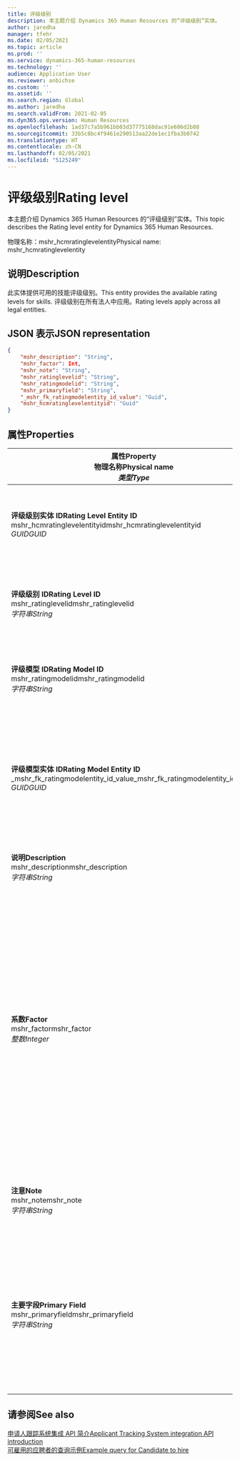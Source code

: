 ```yaml
---
title: 评级级别
description: 本主题介绍 Dynamics 365 Human Resources 的“评级级别”实体。
author: jaredha
manager: tfehr
ms.date: 02/05/2021
ms.topic: article
ms.prod: ''
ms.service: dynamics-365-human-resources
ms.technology: ''
audience: Application User
ms.reviewer: anbichse
ms.custom: ''
ms.assetid: ''
ms.search.region: Global
ms.author: jaredha
ms.search.validFrom: 2021-02-05
ms.dyn365.ops.version: Human Resources
ms.openlocfilehash: 1ad37c7a5b961bb03d37775168dac91e606d2b08
ms.sourcegitcommit: 33b5c8bc4f9461e290513aa22de1ec1fba3b0742
ms.translationtype: HT
ms.contentlocale: zh-CN
ms.lasthandoff: 02/05/2021
ms.locfileid: "5125249"
---
```

# <a name="rating-level"></a><span data-ttu-id="98c90-103">评级级别</span><span class="sxs-lookup"><span data-stu-id="98c90-103">Rating level</span></span>

<span data-ttu-id="98c90-104">本主题介绍 Dynamics 365 Human Resources 的“评级级别”实体。</span><span class="sxs-lookup"><span data-stu-id="98c90-104">This topic describes the Rating level entity for Dynamics 365 Human Resources.</span></span>

<span data-ttu-id="98c90-105">物理名称：mshr_hcmratinglevelentity</span><span class="sxs-lookup"><span data-stu-id="98c90-105">Physical name: mshr_hcmratinglevelentity</span></span>

## <a name="description"></a><span data-ttu-id="98c90-106">说明</span><span class="sxs-lookup"><span data-stu-id="98c90-106">Description</span></span>

<span data-ttu-id="98c90-107">此实体提供可用的技能评级级别。</span><span class="sxs-lookup"><span data-stu-id="98c90-107">This entity provides the available rating levels for skills.</span></span> <span data-ttu-id="98c90-108">评级级别在所有法人中应用。</span><span class="sxs-lookup"><span data-stu-id="98c90-108">Rating levels apply across all legal entities.</span></span>

## <a name="json-representation"></a><span data-ttu-id="98c90-109">JSON 表示</span><span class="sxs-lookup"><span data-stu-id="98c90-109">JSON representation</span></span>

```json
{
    "mshr_description": "String",
    "mshr_factor": Int,
    "mshr_note": "String",
    "mshr_ratinglevelid": "String",
    "mshr_ratingmodelid": "String",
    "mshr_primaryfield": "String",
    "_mshr_fk_ratingmodelentity_id_value": "Guid",
    "mshr_hcmratinglevelentityid": "Guid"
}
```

## <a name="properties"></a><span data-ttu-id="98c90-110">属性</span><span class="sxs-lookup"><span data-stu-id="98c90-110">Properties</span></span>

| <span data-ttu-id="98c90-111">属性</span><span class="sxs-lookup"><span data-stu-id="98c90-111">Property</span></span><br><span data-ttu-id="98c90-112">**物理名称**</span><span class="sxs-lookup"><span data-stu-id="98c90-112">**Physical name**</span></span><br><span data-ttu-id="98c90-113">**_类型_**</span><span class="sxs-lookup"><span data-stu-id="98c90-113">**_Type_**</span></span> | <span data-ttu-id="98c90-114">使用</span><span class="sxs-lookup"><span data-stu-id="98c90-114">Use</span></span> | <span data-ttu-id="98c90-115">说明</span><span class="sxs-lookup"><span data-stu-id="98c90-115">Description</span></span> |
| --- | --- | --- |
| <span data-ttu-id="98c90-116">**评级级别实体 ID**</span><span class="sxs-lookup"><span data-stu-id="98c90-116">**Rating Level Entity ID**</span></span><br><span data-ttu-id="98c90-117">mshr_hcmratinglevelentityid</span><span class="sxs-lookup"><span data-stu-id="98c90-117">mshr_hcmratinglevelentityid</span></span><br><span data-ttu-id="98c90-118">*GUID*</span><span class="sxs-lookup"><span data-stu-id="98c90-118">*GUID*</span></span> | <span data-ttu-id="98c90-119">只读</span><span class="sxs-lookup"><span data-stu-id="98c90-119">Read-only</span></span><br><span data-ttu-id="98c90-120">必填</span><span class="sxs-lookup"><span data-stu-id="98c90-120">Required</span></span><br><span data-ttu-id="98c90-121">系统生成</span><span class="sxs-lookup"><span data-stu-id="98c90-121">System-generated</span></span> | <span data-ttu-id="98c90-122">系统生成的级别的唯一标识符。</span><span class="sxs-lookup"><span data-stu-id="98c90-122">The system-generated unique identifier for the level.</span></span> |
| <span data-ttu-id="98c90-123">**评级级别 ID**</span><span class="sxs-lookup"><span data-stu-id="98c90-123">**Rating Level ID**</span></span><br><span data-ttu-id="98c90-124">mshr_ratinglevelid</span><span class="sxs-lookup"><span data-stu-id="98c90-124">mshr_ratinglevelid</span></span><br><span data-ttu-id="98c90-125">*字符串*</span><span class="sxs-lookup"><span data-stu-id="98c90-125">*String*</span></span> | <span data-ttu-id="98c90-126">读/写</span><span class="sxs-lookup"><span data-stu-id="98c90-126">Read/write</span></span><br><span data-ttu-id="98c90-127">必填</span><span class="sxs-lookup"><span data-stu-id="98c90-127">Required</span></span> | <span data-ttu-id="98c90-128">级别的用户可读的唯一标识符。</span><span class="sxs-lookup"><span data-stu-id="98c90-128">User-readable unique identifier for the level.</span></span> |
| <span data-ttu-id="98c90-129">**评级模型 ID**</span><span class="sxs-lookup"><span data-stu-id="98c90-129">**Rating Model ID**</span></span><br><span data-ttu-id="98c90-130">mshr_ratingmodelid</span><span class="sxs-lookup"><span data-stu-id="98c90-130">mshr_ratingmodelid</span></span><br><span data-ttu-id="98c90-131">*字符串*</span><span class="sxs-lookup"><span data-stu-id="98c90-131">*String*</span></span> | <span data-ttu-id="98c90-132">读/写</span><span class="sxs-lookup"><span data-stu-id="98c90-132">Read/write</span></span><br><span data-ttu-id="98c90-133">必填</span><span class="sxs-lookup"><span data-stu-id="98c90-133">Required</span></span> | <span data-ttu-id="98c90-134">评级级别所属的评级模型。</span><span class="sxs-lookup"><span data-stu-id="98c90-134">The rating model to which the rating level belongs.</span></span> |
| <span data-ttu-id="98c90-135">**评级模型实体 ID**</span><span class="sxs-lookup"><span data-stu-id="98c90-135">**Rating Model Entity ID**</span></span><br><span data-ttu-id="98c90-136">_mshr_fk_ratingmodelentity_id_value</span><span class="sxs-lookup"><span data-stu-id="98c90-136">_mshr_fk_ratingmodelentity_id_value</span></span><br><span data-ttu-id="98c90-137">*GUID*</span><span class="sxs-lookup"><span data-stu-id="98c90-137">*GUID*</span></span> | <span data-ttu-id="98c90-138">只读</span><span class="sxs-lookup"><span data-stu-id="98c90-138">Read-only</span></span><br><span data-ttu-id="98c90-139">必填</span><span class="sxs-lookup"><span data-stu-id="98c90-139">Required</span></span><br><span data-ttu-id="98c90-140">外键：mshr_hcmratingmodelentity 的 mshr_hcmratingmodelentityid</span><span class="sxs-lookup"><span data-stu-id="98c90-140">Foreign key: mshr_hcmratingmodelentityid of mshr_hcmratingmodelentity</span></span> | <span data-ttu-id="98c90-141">系统生成的评级级别所属的评级模型的标识符。</span><span class="sxs-lookup"><span data-stu-id="98c90-141">The system-generated identifier for the rating model to which the rating level belongs.</span></span> |
| <span data-ttu-id="98c90-142">**说明**</span><span class="sxs-lookup"><span data-stu-id="98c90-142">**Description**</span></span><br><span data-ttu-id="98c90-143">mshr_description</span><span class="sxs-lookup"><span data-stu-id="98c90-143">mshr_description</span></span><br><span data-ttu-id="98c90-144">*字符串*</span><span class="sxs-lookup"><span data-stu-id="98c90-144">*String*</span></span> | <span data-ttu-id="98c90-145">读/写</span><span class="sxs-lookup"><span data-stu-id="98c90-145">Read/write</span></span><br><span data-ttu-id="98c90-146">必填</span><span class="sxs-lookup"><span data-stu-id="98c90-146">Required</span></span> | <span data-ttu-id="98c90-147">评级级别的描述。</span><span class="sxs-lookup"><span data-stu-id="98c90-147">The description of the rating level.</span></span> |
| <span data-ttu-id="98c90-148">**系数**</span><span class="sxs-lookup"><span data-stu-id="98c90-148">**Factor**</span></span><br><span data-ttu-id="98c90-149">mshr_factor</span><span class="sxs-lookup"><span data-stu-id="98c90-149">mshr_factor</span></span><br><span data-ttu-id="98c90-150">*整数*</span><span class="sxs-lookup"><span data-stu-id="98c90-150">*Integer*</span></span> | <span data-ttu-id="98c90-151">读/写</span><span class="sxs-lookup"><span data-stu-id="98c90-151">Read/write</span></span><br><span data-ttu-id="98c90-152">必填</span><span class="sxs-lookup"><span data-stu-id="98c90-152">Required</span></span> | <span data-ttu-id="98c90-153">评级级别的系数。</span><span class="sxs-lookup"><span data-stu-id="98c90-153">The factor for the rating level.</span></span> <span data-ttu-id="98c90-154">在比较具有不同评级级别数的项时，系数用于使分数标准化。</span><span class="sxs-lookup"><span data-stu-id="98c90-154">When you compare items with a different number of rating levels, the factor is used to normalize the scores.</span></span> <span data-ttu-id="98c90-155">此值必须是 0 到 9 之间的一个整数。</span><span class="sxs-lookup"><span data-stu-id="98c90-155">The value must be an integer between 0 and 9.</span></span> |
| <span data-ttu-id="98c90-156">**注意**</span><span class="sxs-lookup"><span data-stu-id="98c90-156">**Note**</span></span><br><span data-ttu-id="98c90-157">mshr_note</span><span class="sxs-lookup"><span data-stu-id="98c90-157">mshr_note</span></span><br><span data-ttu-id="98c90-158">*字符串*</span><span class="sxs-lookup"><span data-stu-id="98c90-158">*String*</span></span> | <span data-ttu-id="98c90-159">读/写</span><span class="sxs-lookup"><span data-stu-id="98c90-159">Read/write</span></span><br><span data-ttu-id="98c90-160">可选</span><span class="sxs-lookup"><span data-stu-id="98c90-160">Optional</span></span> | <span data-ttu-id="98c90-161">与评级级别关联的所有说明。</span><span class="sxs-lookup"><span data-stu-id="98c90-161">Any notes associated with the rating level.</span></span> |
| <span data-ttu-id="98c90-162">**主要字段**</span><span class="sxs-lookup"><span data-stu-id="98c90-162">**Primary Field**</span></span><br><span data-ttu-id="98c90-163">mshr_primaryfield</span><span class="sxs-lookup"><span data-stu-id="98c90-163">mshr_primaryfield</span></span><br><span data-ttu-id="98c90-164">*字符串*</span><span class="sxs-lookup"><span data-stu-id="98c90-164">*String*</span></span> | <span data-ttu-id="98c90-165">只读</span><span class="sxs-lookup"><span data-stu-id="98c90-165">Read-only</span></span><br><span data-ttu-id="98c90-166">必填</span><span class="sxs-lookup"><span data-stu-id="98c90-166">Required</span></span> | <span data-ttu-id="98c90-167">用作实体记录的标识符的字段。</span><span class="sxs-lookup"><span data-stu-id="98c90-167">Field to be used as an identifier of the entity record.</span></span> <span data-ttu-id="98c90-168">评级级别 ID 和评级模型 ID 的组合。</span><span class="sxs-lookup"><span data-stu-id="98c90-168">Combination of rating level ID and rating model ID.</span></span> |

## <a name="see-also"></a><span data-ttu-id="98c90-169">请参阅</span><span class="sxs-lookup"><span data-stu-id="98c90-169">See also</span></span>

[<span data-ttu-id="98c90-170">申请人跟踪系统集成 API 简介</span><span class="sxs-lookup"><span data-stu-id="98c90-170">Applicant Tracking System integration API introduction</span></span>](hr-admin-integration-ats-api-introduction.md)<br>
[<span data-ttu-id="98c90-171">可雇用的应聘者的查询示例</span><span class="sxs-lookup"><span data-stu-id="98c90-171">Example query for Candidate to hire</span></span>](hr-admin-integration-ats-api-candidate-to-hire-example-query.md)

